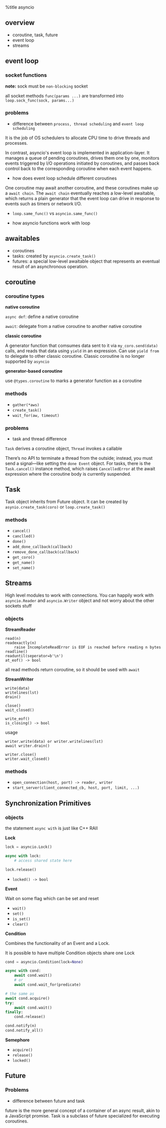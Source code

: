 %title asyncio

## overview

* coroutine, task, future
* event loop
* streams

## event loop

### socket functions

**note:** sock must be `non-blocking` socket 

all socket methods `func(params ...)` are transformed into `loop.sock_func(sock, params...)`

### problems

* difference between `process, thread scheduling` and `event loop scheduling`

It is the job of OS schedulers to allocate CPU time to drive threads and processes.

In contrast, asyncio's event loop is implemented in application-layer. It manages a queue of pending coroutines, drives them one by one, monitors events triggered by I/O operations initiated by coroutines, and passes back control back to the corresponding coroutine when each event happens.

* how does event loop schedule different coroutines

One coroutine may await another coroutine, and these coroutines make up a `await chain`. The `await chain` eventually reaches a low-level awaitable, which returns a plain generator that the event loop can drive in response to events such as timers or network I/O.

* `loop.same_func()` vs `asyncio.same_func()`

* how asyncio functions work with loop

## awaitables

* coroutines
* tasks: created by `asyncio.create_task()`
* futures: a special low-level awaitable object that represents an eventual result of an asynchronous operation.

## coroutine

### coroutine types

**native coroutine**

`async def`: define a native coroutine

`await`: delegate from a native coroutine to another native coroutine

**classic coroutine**

A generator function that comsumes data sent to it via `my_coro.send(data)` calls, and reads that data using `yield` in an expression. Can use `yield from` to delegate to other classic coroutine. Classic coroutine is no longer supported by `asyncio`

**generator-based coroutine**

use `@types.coroutine` to marks a generator function as a coroutine

### methods

* `gather(*aws)`
* `create_task()`
* `wait_for(aw, timeout)`

### problems

* task and thread difference

`Task` derives a coroutine object, `Thread` invokes a callable

There’s no API to terminate a thread from the outside; instead, you must send a signal—like setting the `done Event` object. For tasks, there is the `Task.cancel()` instance method, which raises `CancelledError` at the await expression where the coroutine body is currently suspended.

## Task

Task object inherits from Future object. It can be created by `asynio.create_task(coro)` or `loop.create_task()`

### methods

* `cancel()`
* `canclled()`
* `done()`
* `add_done_callback(callback)`
* `remove_done_callback(callback)`
* `get_coro()`
* `get_name()`
* `set_name()`

## Streams

High level modules to work with connections. You can happily work with `asyncio.Reader` and `asyncio.Writer` object and not worry about the other sockets stuff

### objects

**StreamReader**

```
read(n)
readexactly(n)
    raise IncompleteReadError is EOF is reached before reading n bytes
readline()
readuntil(seperator=b'\n')
at_eof() -> bool
```

all read methods return coroutine, so it should be used with `await`

**StreamWriter** 

```
write(data)
writelines(lst)
drain()

close()
wait_closed()

write_eof()
is_closing() -> bool
```

usage

```
writer.write(data) or writer.writelines(lst)
await writer.drain()

writer.close()
writer.wait_closed()
```

### methods

* `open_connection(host, port) -> reader, writer`
* `start_server(client_connected_cb, host, port, limit, ...)`

## Synchronization Primitives

### objects

the statement `async with` is just like C++ RAII

**Lock**

```python
lock = asyncio.Lock()

async with lock:
    # access shared state here

lock.release()
```

* `locked() -> bool`

**Event**

Wait on some flag which can be set and reset

* `wait()`
* `set()`
* `is_set()`
* `clear()`

**Condition**

Combines the functionality of an Event and a Lock.

It is possible to have multiple Condition objects share one Lock

```python
cond = asyncio.Condition(lock=None)

async with cond:
    await cond.wait()
    # or
    await cond.wait_for(predicate)

# the same as
await cond.acquire()
try:
    await cond.wait()
finally:
    cond.release()

cond.notify(n)
cond.notify_all()
```

**Semephore**

* `acquire()`
* `release()`
* `locked()`

## Future

### Problems

* difference between future and task

future is the more general concept of a container of an async result, akin to a JavaScript promise. Task is a subclass of future specialized for executing coroutines.
